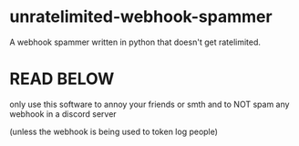 # unratelimited-webhook-spammer
A webhook spammer written in python that doesn't get ratelimited.
# READ BELOW
only use this software to annoy your friends or smth and to NOT spam any webhook in a discord server

(unless the webhook is being used to token log people)
